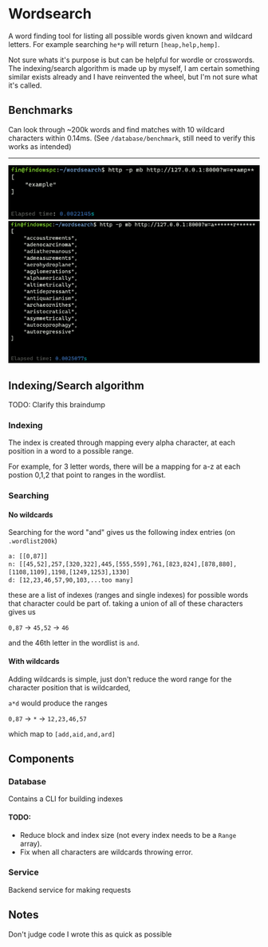 # Wordsearch

A word finding tool for listing all possible words given known and wildcard letters. For example searching `he*p` will return `[heap,help,hemp]`.

Not sure whats it's purpose is but can be helpful for wordle or crosswords. The indexing/search algorithm is made up by myself, I am certain something similar exists already and I have reinvented the wheel, but I'm not sure what it's called. 

## Benchmarks

Can look through ~200k words and find matches with 10 wildcard characters within 0.14ms. (See `/database/benchmark`, still need to verify this works as intended)

---

![First example](./doc/example.png)
![Second example](./doc/example2.png)

## Indexing/Search algorithm

TODO: Clarify this braindump

### Indexing

The index is created through mapping every alpha character, at each position in a word to a possible range.

For example, for 3 letter words, there will be a mapping for a-z at each postion 0,1,2 that point to ranges in the wordlist.

### Searching

#### No wildcards

Searching for the word "and" gives us the following index entries (on `.wordlist200k`)
```
a: [[0,87]]
n: [[45,52],257,[320,322],445,[555,559],761,[823,824],[878,880],[1108,1109],1198,[1249,1253],1330]
d: [12,23,46,57,90,103,...too many]
```

these are a list of indexes (ranges and single indexes) for possible words that character could be part of.
taking a union of all of these characters gives us

`0,87` -> `45,52` -> `46`

and the 46th letter in the wordlist is `and`.

#### With wildcards

Adding wildcards is simple, just don't reduce the word range for the character position that is wildcarded,

`a*d` would produce the ranges

`0,87` -> `*` -> `12,23,46,57`

which map to `[add,aid,and,ard]`

## Components

### Database

Contains a CLI for building indexes

#### TODO:

- Reduce block and index size (not every index needs to be a `Range` array).
- Fix when all characters are wildcards throwing error.

### Service

Backend service for making requests

## Notes

Don't judge code I wrote this as quick as possible
